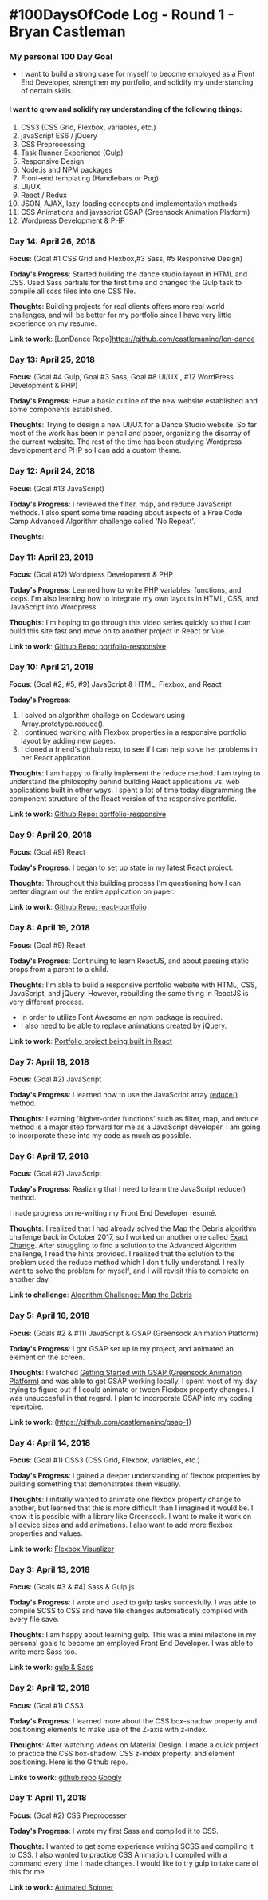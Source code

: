 # #100DaysOfCode Log - Round 1 - Bryan Castleman

### My personal 100 Day Goal 
- I want to build a strong case for myself to become employed as a Front End Developer, strengthen my portfolio, and solidify my understanding of certain skills.

#### I want to grow and solidify my understanding of the following things: 
1. CSS3 (CSS Grid, Flexbox, variables, etc.)
2. javaScript ES6 / jQuery
3. CSS Preprocessing 
4. Task Runner Experience (Gulp) 
5. Responsive Design
6. Node.js and NPM packages
7. Front-end templating (Handlebars or Pug)
8. UI/UX 
9. React / Redux 
10. JSON, AJAX, lazy-loading concepts and implementation methods
11. CSS Animations and javascript GSAP (Greensock Animation Platform)
12. Wordpress Development & PHP

### Day 14: April 26, 2018

**Focus**: (Goal #1 CSS Grid and Flexbox,#3 Sass, #5 Responsive Design)  

**Today's Progress**: Started building the dance studio layout in HTML and CSS. Used Sass partials for the first time and changed the Gulp task to compile all scss files into one CSS file.

**Thoughts**: Building projects for real clients offers more real world challenges, and will be better for my portfolio since I have very little experience on my resume. 

**Link to work**: [LonDance Repo]https://github.com/castlemaninc/lon-dance


### Day 13: April 25, 2018

**Focus**: (Goal #4 Gulp, Goal #3 Sass, Goal #8 UI/UX , #12 WordPress Development & PHP)  

**Today's Progress**: Have a basic outline of the new website established and some components established. 

**Thoughts**: Trying to design a new UI/UX for a Dance Studio website. So far most of the work has been in pencil and paper, organizing the disarray of the current website. The rest of the time has been studying Wordpress development and PHP so I can add a custom theme. 

### Day 12: April 24, 2018

**Focus**: (Goal #13 JavaScript)  

**Today's Progress**: I reviewed the filter, map, and reduce JavaScript methods. I also spent some time reading about aspects of a Free Code Camp Advanced Algorithm challenge called 'No Repeat'.   

**Thoughts**: 


### Day 11: April 23, 2018

**Focus**: (Goal #12) Wordpress Development & PHP 

**Today's Progress**: Learned how to write PHP variables, functions, and loops. I'm also learning how to integrate my own layouts in HTML, CSS, and JavaScript into Wordpress. 

**Thoughts**: I'm hoping to go through this video series quickly so that I can build this site fast and move on to another project in React or Vue. 

**Link to work**: [Github Repo: portfolio-responsive](https://github.com/castlemaninc/portfolio-responsive)

### Day 10: April 21, 2018

**Focus**: (Goal #2, #5, #9) JavaScript & HTML, Flexbox, and React 

**Today's Progress**: 
1. I solved an algorithm challege on Codewars using Array.prototype.reduce().
2. I continued working with Flexbox properties in a responsive portfolio layout by adding new pages.
3. I cloned a friend's github repo, to see if I can help solve her problems in her React application.  

**Thoughts**: I am happy to finally implement the reduce method. I am trying to understand the philosophy behind building React applications vs. web applications built in other ways. I spent a lot of time today diagramming the component structure of the React version of the responsive portfolio. 

**Link to work**: [Github Repo: portfolio-responsive](https://github.com/castlemaninc/portfolio-responsive)

### Day 9: April 20, 2018

**Focus**: (Goal #9) React

**Today's Progress**: I began to set up state in my latest React project.

**Thoughts**: Throughout this building process I'm questioning how I can better diagram out the entire application on paper. 

**Link to work**: [Github Repo: react-portfolio](https://github.com/castlemaninc/react-portfolio)

### Day 8: April 19, 2018

**Focus**: (Goal #9) React

**Today's Progress**: Continuing to learn ReactJS, and about passing static props from a parent to a child.   

**Thoughts**: I'm able to build a responsive portfolio website with HTML, CSS, JavaScript, and jQuery. However, rebuilding the same thing in ReactJS is very different process. 
- In order to utilize Font Awesome an npm package is required. 
- I also need to be able to replace animations created by jQuery.

**Link to work**: [Portfolio project being built in React](https://github.com/castlemaninc/react-portfolio)

### Day 7: April 18, 2018

**Focus**: (Goal #2) JavaScript

**Today's Progress**: I learned how to use the JavaScript array [reduce()](https://developer.mozilla.org/en-US/docs/Web/JavaScript/Reference/Global_Objects/Array/Reduce) method. 

**Thoughts**: Learning 'higher-order functions' such as filter, map, and reduce method is a major step forward for me as a JavaScript developer. I am going to incorporate these into my code as much as possible.

### Day 6: April 17, 2018

**Focus**: (Goal #2) JavaScript

**Today's Progress**: Realizing that I need to learn the JavaScript reduce() method. 

I made progress on re-writing my Front End Developer résumé. 

**Thoughts**: I realized that I had already solved the Map the Debris algorithm challenge back in October 2017, so I worked on another one called [Exact Change](https://www.freecodecamp.org/challenges/exact-change). After struggling to find a solution to the Advanced Algorithm challenge, I read the hints provided. I realized that the solution to the problem used the reduce method which I don't fully understand. I really want to solve the problem for myself, and I will revisit this to complete on another day.

**Link to challenge**: [Algorithm Challenge: Map the Debris](https://www.freecodecamp.org/challenges/map-the-debris)

### Day 5: April 16, 2018

**Focus**: (Goals #2 & #11) JavaScript & GSAP (Greensock Animation Platform)

**Today's Progress**: I got GSAP set up in my project, and animated an element on the screen. 

**Thoughts**: I watched [Getting Started with GSAP (Greensock Animation Platform)](https://greensock.com/get-started-js) and was able to get GSAP working locally. I spent most of my day trying to figure out if I could animate or tween Flexbox property changes. I was unsuccesful in that regard. I plan to incorporate GSAP into my coding repertoire.

**Link to work**: (https://github.com/castlemaninc/gsap-1)

### Day 4: April 14, 2018

**Focus**: (Goal #1) CSS3 (CSS Grid, Flexbox, variables, etc.)

**Today's Progress**: I gained a deeper understanding of flexbox properties by building something that demonstrates them visually.  

**Thoughts**: I initially wanted to animate one flexbox property change to another, but learned that this is more difficult than I imagined it would be. I know it is possible with a library like Greensock. I want to make it work on all device sizes and add animations. I also want to add more flexbox properties and values. 

**Link to work**: [Flexbox Visualizer](https://castlemaninc.github.io/flexbox-visualizer/)

### Day 3: April 13, 2018

**Focus**: (Goals #3 & #4) Sass & Gulp.js

**Today's Progress**: I wrote and used to gulp tasks succesfully. I was able to compile SCSS to CSS and have file changes automatically compiled with every file save. 

**Thoughts**: I am happy about learning gulp. This was a mini milestone in my personal goals to become an employed Front End Developer. I was able to write more Sass too. 

**Link to work**: [gulp & Sass](https://github.com/castlemaninc/day3-gulp-sass)

### Day 2: April 12, 2018

**Focus**: (Goal #1) CSS3

**Today's Progress**: I learned more about the CSS box-shadow property and positioning elements to make use of the Z-axis with z-index. 

**Thoughts**: After watching videos on Material Design. I made a quick project to practice the CSS box-shadow, CSS z-index property, and element positioning. Here is the Github repo.

**Links to work**: [github repo](https://castlemaninc.github.io/googly/)
				   [Googly](https://castlemaninc.github.io/googly/)

### Day 1: April 11, 2018

**Focus**: (Goal #2) CSS Preprocesser

**Today's Progress**: I wrote my first Sass and compiled it to CSS. 

**Thoughts:** I wanted to get some experience writing SCSS and compiling it to CSS. I also wanted to practice CSS Animation. I compiled with a command every time I made changes. I would like to try gulp to take care of this for me. 

**Link to work:** [Animated Spinner](https://castlemaninc.github.io/spinner/)


















